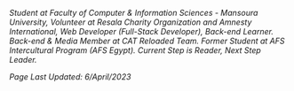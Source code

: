 *Student at Faculty of Computer & Information Sciences - Mansoura University, Volunteer at Resala Charity Organization and Amnesty International, Web Developer (Full-Stack Developer), Back-end Learner.
Back-end & Media Member at CAT Reloaded Team.
Former Student at AFS Intercultural Program (AFS Egypt).
Current Step is Reader, Next Step Leader.*

*Page Last Updated: 6/April/2023*
